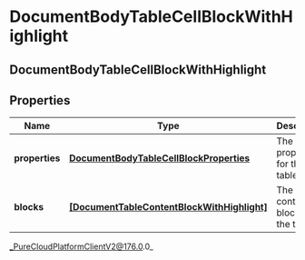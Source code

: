 # DocumentBodyTableCellBlockWithHighlight

## DocumentBodyTableCellBlockWithHighlight

## Properties

|Name | Type | Description | Notes|
|------------ | ------------- | ------------- | -------------|
| **properties** | [**DocumentBodyTableCellBlockProperties**](DocumentBodyTableCellBlockProperties) | The properties for the table cell. | [optional] |
| **blocks** | [**[DocumentTableContentBlockWithHighlight]**]([DocumentTableContentBlockWithHighlight]) | The list of content blocks for the table. | |



_PureCloudPlatformClientV2@176.0.0_
